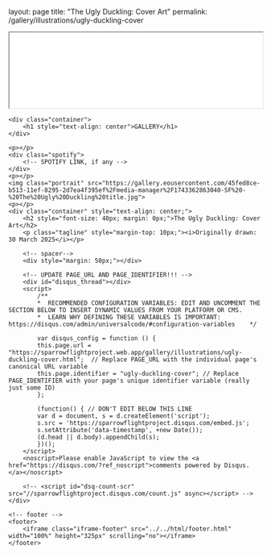 layout: page
title: "The Ugly Duckling: Cover Art"
permalink: /gallery/illustrations/ugly-duckling-cover

<!DOCTYPE html>
<html>
    <!-- header -->
	<head>
        <title>The Ugly Duckling: Cover Art | Sparrow Flight</title>
		<link rel="icon" type="image/png" href="../../img/favicon.png">
        <link rel="stylesheet" type="text/css" href="../../styles/global.css">
        <meta name="description" content="Artwork of the Flight.">
        <meta name="viewport" content="width=device-width, initial-scale=1.0">
        <meta http-equiv='cache-control' content='no-cache, no-store, must-revalidate'>
        <meta http-equiv='expires' content='0'>
        <meta http-equiv='pragma' content='no-cache'>
        <iframe class="iframe-header" src="../../html/header.html" width="100%" scrolling="no"></iframe>
    </head>

    <div class="container">
        <h1 style="text-align: center">GALLERY</h1>
    </div>

    <p></p>
    <div class="spotify">
        <!-- SPOTIFY LINK, if any -->
    </div>
    <p></p>
    <img class="portrait" src="https://gallery.eousercontent.com/45fed8ce-b513-11ef-8295-2d7ea4f395ef%2Fmedia-manager%2F1743362863040-SF%20-%20The%20Ugly%20Duckling%20title.jpg">
    <p></p>
    <div class="container" style="text-align: center;">
        <h2 style="font-size: 40px; margin: 0px;">The Ugly Duckling: Cover Art</h2>
        <p class="tagline" style="margin-top: 10px;"><i>Originally drawn: 30 March 2025</i></p>

        <!-- spacer-->
        <div style="margin: 50px;"></div>

        <!-- UPDATE PAGE_URL AND PAGE_IDENTIFIER!!! -->
        <div id="disqus_thread"></div>
        <script>
            /**
            *  RECOMMENDED CONFIGURATION VARIABLES: EDIT AND UNCOMMENT THE SECTION BELOW TO INSERT DYNAMIC VALUES FROM YOUR PLATFORM OR CMS.
            *  LEARN WHY DEFINING THESE VARIABLES IS IMPORTANT: https://disqus.com/admin/universalcode/#configuration-variables    */
            
            var disqus_config = function () {
            this.page.url = "https://sparrowflightproject.web.app/gallery/illustrations/ugly-duckling-cover.html";  // Replace PAGE_URL with the individual page's canonical URL variable
            this.page.identifier = "ugly-duckling-cover"; // Replace PAGE_IDENTIFIER with your page's unique identifier variable (really just some ID)
            };
            
            (function() { // DON'T EDIT BELOW THIS LINE
            var d = document, s = d.createElement('script');
            s.src = 'https://sparrowflightproject.disqus.com/embed.js';
            s.setAttribute('data-timestamp', +new Date());
            (d.head || d.body).appendChild(s);
            })();
        </script>
        <noscript>Please enable JavaScript to view the <a href="https://disqus.com/?ref_noscript">comments powered by Disqus.</a></noscript>

        <!-- <script id="dsq-count-scr" src="//sparrowflightproject.disqus.com/count.js" async></script> -->
    </div>

    <!-- footer -->
    <footer>
        <iframe class="iframe-footer" src="../../html/footer.html" width="100%" height="325px" scrolling="no"></iframe>
    </footer>
</html>
